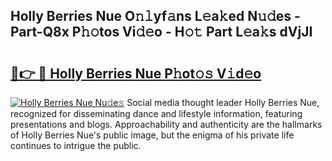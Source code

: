 ## Holly Berries Nue O𝚗𝚕yf𝚊ns L𝚎a𝚔ed N𝚞𝚍es - Part-Q8x P𝚑𝚘tos Vi𝚍𝚎o - H𝚘𝚝 Part L𝚎a𝚔s dVjJI

# <h2><a href="http://kf1fgs2.oniu.top/?m=Holly+Berries+Nue">🔗👉 🔴 Holly Berries Nue P𝚑ot𝚘𝚜 V𝚒d𝚎o</a></h2>

[![Holly Berries Nue Nu𝚍e𝚜](https://i.imgur.com/0qMVB7G.gif)](http://kf1fgs2.oniu.top/?m=Holly+Berries+Nue)
Social media thought leader Holly Berries Nue, recognized for disseminating dance and lifestyle information, featuring presentations and blogs. Approachability and authenticity are the hallmarks of Holly Berries Nue's public image, but the enigma of his private life continues to intrigue the public.  
